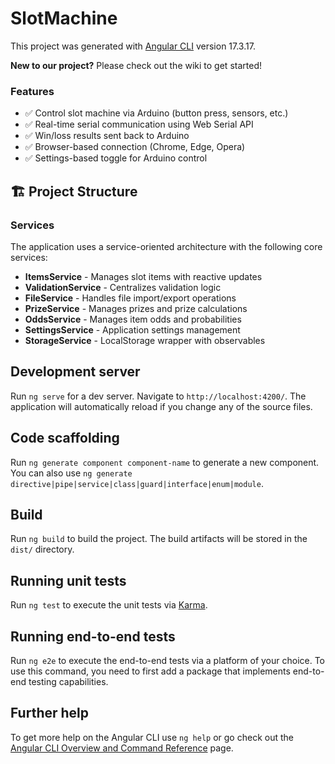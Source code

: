 # SlotMachine

This project was generated with [Angular CLI](https://github.com/angular/angular-cli) version 17.3.17.

**New to our project?** Please check out the wiki to get started!

### Features
- ✅ Control slot machine via Arduino (button press, sensors, etc.)
- ✅ Real-time serial communication using Web Serial API
- ✅ Win/loss results sent back to Arduino
- ✅ Browser-based connection (Chrome, Edge, Opera)
- ✅ Settings-based toggle for Arduino control

## 🏗️ Project Structure

### Services
The application uses a service-oriented architecture with the following core services:

- **ItemsService** - Manages slot items with reactive updates
- **ValidationService** - Centralizes validation logic
- **FileService** - Handles file import/export operations
- **PrizeService** - Manages prizes and prize calculations
- **OddsService** - Manages item odds and probabilities
- **SettingsService** - Application settings management
- **StorageService** - LocalStorage wrapper with observables

## Development server

Run `ng serve` for a dev server. Navigate to `http://localhost:4200/`. The application will automatically reload if you change any of the source files.

## Code scaffolding

Run `ng generate component component-name` to generate a new component. You can also use `ng generate directive|pipe|service|class|guard|interface|enum|module`.

## Build

Run `ng build` to build the project. The build artifacts will be stored in the `dist/` directory.

## Running unit tests

Run `ng test` to execute the unit tests via [Karma](https://karma-runner.github.io).

## Running end-to-end tests

Run `ng e2e` to execute the end-to-end tests via a platform of your choice. To use this command, you need to first add a package that implements end-to-end testing capabilities.

## Further help

To get more help on the Angular CLI use `ng help` or go check out the [Angular CLI Overview and Command Reference](https://angular.io/cli) page.
